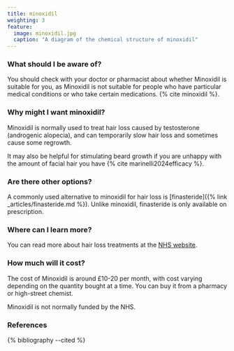 ```yaml
---
title: minoxidil
weighting: 3
feature:
  image: minoxidil.jpg
  caption: "A diagram of the chemical structure of minoxidil"
---
```


### What should I be aware of?

You should check with your doctor or pharmacist about whether Minoxidil is suitable for you, as Minoxidil is not suitable for people who have particular medical conditions or who take certain medications. {% cite minoxidil %}.

### Why might I want minoxidil?

Minoxidil is normally used to treat hair loss caused by testosterone (androgenic alopecia), and can temporarily slow hair loss and sometimes cause some regrowth.

It may also be helpful for stimulating beard growth if you are unhappy with the amount of facial hair you have {% cite marinelli2024efficacy %}.

### Are there other options?

A commonly used alternative to minoxidil for hair loss is [finasteride]({% link _articles/finasteride.md %}). Unlike minoxidil, finasteride is only available on prescription.

### Where can I learn more?

You can read more about hair loss treatments at the [NHS website](https://www.nhs.uk/conditions/hair-loss/).

### How much will it cost?

The cost of Minoxidil is around £10-20 per month, with cost varying depending on the quantity bought at a time. You can buy it from a pharmacy or high-street chemist.

Minoxidil is not normally funded by the NHS.

### References

{% bibliography --cited %}